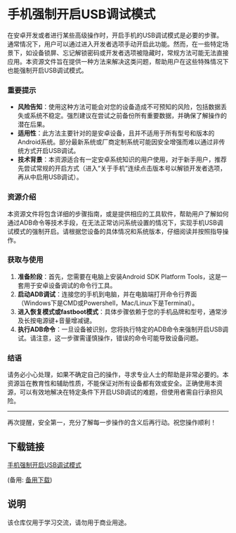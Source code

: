 # 手机强制开启USB调试模式

在安卓开发或者进行某些高级操作时，开启手机的USB调试模式是必要的步骤。通常情况下，用户可以通过进入开发者选项手动开启此功能。然而，在一些特定场景下，如设备锁屏、忘记解锁密码或开发者选项被隐藏时，常规方法可能无法直接应用。本资源文件旨在提供一种方法来解决这类问题，帮助用户在这些特殊情况下也能强制开启USB调试模式。

### 重要提示

- **风险告知**：使用这种方法可能会对您的设备造成不可预知的风险，包括数据丢失或系统不稳定。强烈建议在尝试之前备份所有重要数据，并确保了解操作的潜在后果。
- **适用性**：此方法主要针对的是安卓设备，且并不适用于所有型号和版本的Android系统。部分最新系统或厂商定制系统可能因安全增强而难以通过非传统方式开启USB调试。
- **技术背景**：本资源适合有一定安卓系统知识的用户使用，对于新手用户，推荐先尝试常规的开启方式（进入“关于手机”连续点击版本号以解锁开发者选项，再从中启用USB调试）。

### 资源介绍

本资源文件将包含详细的步骤指南，或是提供相应的工具软件，帮助用户了解如何通过ADB命令等技术手段，在无法正常访问系统设置的情况下，实现手机USB调试模式的强制开启。请根据您设备的具体情况和系统版本，仔细阅读并按照指导操作。

### 获取与使用

1. **准备阶段**：首先，您需要在电脑上安装Android SDK Platform Tools，这是一套用于安卓设备调试的命令行工具。
2. **启动ADB调试**：连接您的手机到电脑，并在电脑端打开命令行界面（Windows下是CMD或Powershell，Mac/Linux下是Terminal）。
3. **进入恢复模式或fastboot模式**：具体步骤依赖于您的手机品牌和型号，通常涉及长按电源键+音量增减键。
4. **执行ADB命令**：一旦设备被识别，您将执行特定的ADB命令来强制开启USB调试。请注意，这一步骤需谨慎操作，错误的命令可能导致设备问题。

### 结语

请务必小心处理，如果不确定自己的操作，寻求专业人士的帮助是非常必要的。本资源旨在教育性和辅助性质，不能保证对所有设备都有效或安全。正确使用本资源，可以有效地解决在特定条件下开启USB调试的难题，但使用者需自行承担风险。

---

再次提醒，安全第一，充分了解每一步操作的含义后再行动。祝您操作顺利！

## 下载链接
[手机强制开启USB调试模式](https://pan.quark.cn/s/ac3dfb662f16) 

(备用: [备用下载](https://pan.baidu.com/s/11bu40QAZw8SoMBAxXUx01w?pwd=1234))

## 说明

该仓库仅用于学习交流，请勿用于商业用途。
